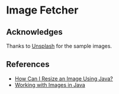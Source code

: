 # Image Fetcher

## Acknowledges

Thanks to [Unsplash](https://unsplash.com/) for the sample images.

## References

* [How Can I Resize an Image Using Java?](https://www.baeldung.com/java-resize-image)
* [Working with Images in Java](https://www.baeldung.com/java-images)
